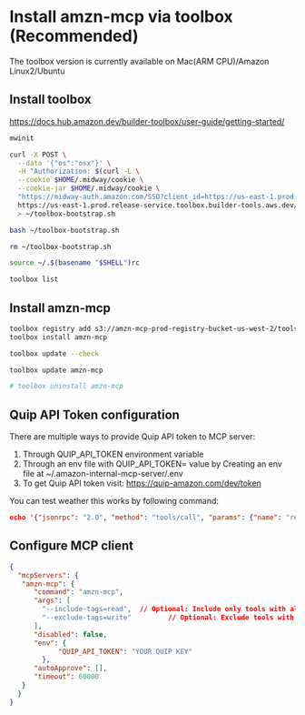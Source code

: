 # Install amzn-mcp via toolbox (Recommended)
The toolbox version is currently available on Mac(ARM CPU)/Amazon Linux2/Ubuntu

## Install toolbox
https://docs.hub.amazon.dev/builder-toolbox/user-guide/getting-started/
```bash
mwinit

curl -X POST \
  --data '{"os":"osx"}' \
  -H "Authorization: $(curl -L \
  --cookie $HOME/.midway/cookie \
  --cookie-jar $HOME/.midway/cookie \
  "https://midway-auth.amazon.com/SSO?client_id=https://us-east-1.prod.release-service.toolbox.builder-tools.aws.dev&response_type=id_token&nonce=$RANDOM&redirect_uri=https://us-east-1.prod.release-service.toolbox.builder-tools.aws.dev:443")" \
  https://us-east-1.prod.release-service.toolbox.builder-tools.aws.dev/v1/bootstrap \
  > ~/toolbox-bootstrap.sh

bash ~/toolbox-bootstrap.sh

rm ~/toolbox-bootstrap.sh

source ~/.$(basename "$SHELL")rc

toolbox list
```

## Install amzn-mcp
```bash
toolbox registry add s3://amzn-mcp-prod-registry-bucket-us-west-2/tools.json
toolbox install amzn-mcp

toolbox update --check

toolbox update amzn-mcp

# toolbox uninstall amzn-mcp
```

## Quip API Token configuration

There are multiple ways to provide Quip API token to MCP server:

1. Through QUIP_API_TOKEN environment variable
2. Through an env file with QUIP_API_TOKEN=<token> value by Creating an env file at ~/.amazon-internal-mcp-server/.env 
3. To get Quip API token visit: https://quip-amazon.com/dev/token

You can test weather this works by following command:

```json
echo '{"jsonrpc": "2.0", "method": "tools/call", "params": {"name": "read_quip", "arguments": {"documentId": "https://quip-amazon.com/nJKtAZhnDt2a/Q-DEV-CLI-MCP-Beta"}}, "id": 1}' | amzn-mcp
```

## Configure MCP client
```json
{
  "mcpServers": {
   "amzn-mcp": {
      "command": "amzn-mcp",
      "args": [
        "--include-tags=read",  // Optional: Include only tools with all these tags
        "--exclude-tags=write"         // Optional: Exclude tools with any of these tags
      ],
      "disabled": false,
      "env": {
            "QUIP_API_TOKEN": "YOUR QUIP KEY"
        },
      "autoApprove": [],
      "timeout": 60000
   }
  }
}
```
